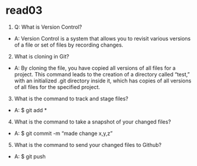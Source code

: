 # read03

1. Q: What is Version Control?
  - A: Version Control is a system that allows you to revisit various versions of a file or set of files by recording changes. 
2. What is cloning in Git?
  - A: By cloning the file, you have copied all versions of all files for a project. This command leads to the creation of a directory called “test,” with an initialized .git directory inside it, which has copies of all versions of all files for the specified project.
3. What is the command to track and stage files?
  - A: $ git add *
4. What is the command to take a snapshot of your changed files?
  - A: $ git commit -m “made change x,y,z”
5. What is the command to send your changed files to Github?
  - A: $ git push 

